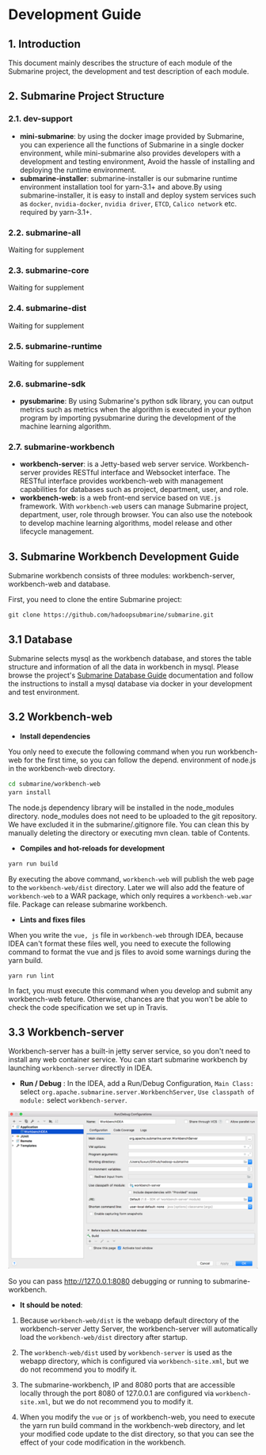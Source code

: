 <!--
   Licensed to the Apache Software Foundation (ASF) under one or more
   contributor license agreements.  See the NOTICE file distributed with
   this work for additional information regarding copyright ownership.
   The ASF licenses this file to You under the Apache License, Version 2.0
   (the "License"); you may not use this file except in compliance with
   the License.  You may obtain a copy of the License at
   http://www.apache.org/licenses/LICENSE-2.0
   Unless required by applicable law or agreed to in writing, software
   distributed under the License is distributed on an "AS IS" BASIS,
   WITHOUT WARRANTIES OR CONDITIONS OF ANY KIND, either express or implied.
   See the License for the specific language governing permissions and
   limitations under the License.
-->
# Development Guide

## 1. Introduction

This document mainly describes the structure of each module of the Submarine project, the development and test description of each module.

## 2. Submarine Project Structure

### 2.1. dev-support

+ **mini-submarine**: by using the docker image provided by Submarine, you can 
experience all the functions of Submarine in a single docker environment, while 
mini-submarine also provides developers with a development and testing 
environment, Avoid the hassle of installing and deploying the runtime 
environment.
+ **submarine-installer**: submarine-installer is our submarine runtime 
environment installation tool for yarn-3.1+ and above.By using 
submarine-installer, it is easy to install and deploy system services such as
`docker`, `nvidia-docker`, `nvidia driver`, `ETCD`, `Calico network` etc. 
required by yarn-3.1+.

### 2.2. submarine-all

Waiting for supplement

### 2.3. submarine-core

Waiting for supplement

### 2.4. submarine-dist

Waiting for supplement

### 2.5. submarine-runtime

Waiting for supplement

### 2.6. submarine-sdk
+ **pysubmarine**: By using Submarine's python sdk library, you can output 
metrics such as metrics when the algorithm is executed in your python program by
importing pysubmarine during the development of the machine learning algorithm.

### 2.7. submarine-workbench
+ **workbench-server**: is a Jetty-based web server service. Workbench-server 
provides RESTful interface and Websocket interface. The RESTful interface 
provides workbench-web with management capabilities for databases such as 
project, department, user, and role.
+ **workbench-web**: is a web front-end service based on `VUE.js` framework. 
With `workbench-web` users can manage Submarine project, department, user, role 
through browser. You can also use the notebook to develop machine learning 
algorithms, model release and other lifecycle management.

## 3. Submarine Workbench Development Guide

Submarine workbench consists of three modules: workbench-server, workbench-web
and database. 

First, you need to clone the entire Submarine project: 

```
git clone https://github.com/hadoopsubmarine/submarine.git
```

## 3.1 Database

Submarine selects mysql as the workbench database, and stores the table 
structure and information of all the data in workbench in mysql. Please browse 
the project's [Submarine Database Guide](../database/) documentation and follow 
the instructions to install a mysql database via docker in your development and 
test environment.

## 3.2 Workbench-web

+ **Install dependencies**

You only need to execute the following command when you run workbench-web for 
the first time, so you can follow the depend. environment of node.js in the 
workbench-web directory.

```bash
cd submarine/workbench-web
yarn install
```

The node.js dependency library will be installed in the node_modules directory. node_modules does not need to be uploaded to the git repository. We have excluded it in the submarine/.gitignore file. You can clean this by manually deleting the directory or executing mvn clean. table of Contents.

+ **Compiles and hot-reloads for development**

```bash
yarn run build
```

By executing the above command, `workbench-web` will publish the web page to the `workbench-web/dist` directory. Later we will also add the feature of `workbench-web` to a WAR package, which only requires a `workbench-web.war` file. Package can release submarine workbench.

+ **Lints and fixes files**

When you write the `vue, js` file in `workbench-web` through IDEA, because IDEA can't format these files well, you need to execute the following command to format the vue and js files to avoid some warnings during the yarn build. 

```
yarn run lint
```

In fact, you must execute this command when you develop and submit any workbench-web feture. Otherwise, chances are that you won't be able to check the code specification we set up in Travis.

## 3.3 Workbench-server

Workbench-server has a built-in jetty server service, so you don't need to install any web container service. You can start submarine workbench by launching `workbench-server` directly in IDEA.

+ **Run / Debug** : In the IDEA, add a Run/Debug Configuration, `Main Class:` select `org.apache.submarine.server.WorkbenchServer`, `Use classpath of module:` select `workbench-server`. 

![img](../assets/Run-Debug-Configuration.png)

So you can pass http://127.0.0.1:8080 debugging or running to submarine-workbench.

+ **It should be noted**: 

1. Because `workbench-web/dist` is the webapp default directory of the workbench-server Jetty Server, the workbench-server will automatically load the `workbench-web/dist` directory after startup.

2. The `workbench-web/dist` used by `workbench-server` is used as the webapp directory, which is configured via `workbench-site.xml`, but we do not recommend you to modify it.

3. The submarine-workbench, IP and 8080 ports that are accessible locally through the port 8080 of 127.0.0.1 are configured via  `workbench-site.xml`, but we do not recommend you to modify it.

4. When you modify the `vue` or `js` of workbench-web, you need to execute the yarn run build command in the workbench-web directory, and let your modified code update to the dist directory, so that you can see the effect of your code modification in the workbench.
